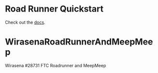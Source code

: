 # Road Runner Quickstart

Check out the [docs](https://rr.brott.dev/docs/v1-0/tuning/).

# WirasenaRoadRunnerAndMeepMeep
Wirasena #28731 FTC Roadrunner and MeepMeep

